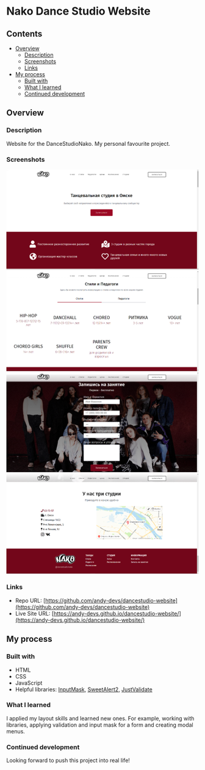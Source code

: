 # Nako Dance Studio Website

## Contents

-   [Overview](#overview)
    -   [Description](#description)
    -   [Screenshots](#screenshots)
    -   [Links](#links)
-   [My process](#my-process)
    -   [Built with](#built-with)
    -   [What I learned](#what-i-learned)
    -   [Continued development](#continued-development)

## Overview

### Description

Website for the DanceStudioNako. My personal favourite project.

### Screenshots

![Desktop](/images/desktop_1.png)
![Desktop](/images/desktop_2.png)
![Desktop](/images/desktop_3.png)
![Desktop](/images/desktop_4.png)

### Links

-   Repo URL: [https://github.com/andy-devs/dancestudio-website](https://github.com/andy-devs/dancestudio-website)
-   Live Site URL: [https://andy-devs.github.io/dancestudio-website/](https://andy-devs.github.io/dancestudio-website/)

## My process

### Built with

-   HTML
-   CSS
-   JavaScript
-   Helpful libraries: [InputMask](https://github.com/RobinHerbots/Inputmask), [SweetAlert2](https://sweetalert2.github.io/), [JustValidate](https://github.com/horprogs/Just-validate)

### What I learned

I applied my layout skills and learned new ones. For example, working with libraries, applying validation and input mask for a form and creating modal menus.

### Continued development

Looking forward to push this project into real life!
